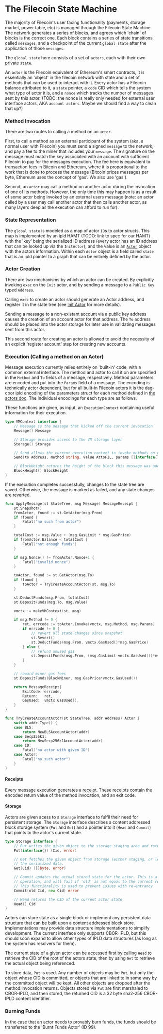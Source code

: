 # The Filecoin State Machine

The majority of Filecoin's user facing functionality (payments, storage market, power table, etc) is managed through the Filecoin State Machine. The network generates a series of blocks, and agrees which 'chain' of blocks is the correct one. Each block contains a series of state transitions called `messages`, and a checkpoint of the current `global state` after the application of those `messages`.

The `global state` here consists of a set of `actors`, each with their own private `state`.

An `actor` is the Filecoin equivalent of Ethereum's smart contracts, it is essentially an 'object' in the filecoin network with state and a set of methods that can be used to interact with it. Every actor has a Filecoin balance attributed to it, a `state` pointer, a `code` CID which tells the system what type of actor it is, and a `nonce` which tracks the number of messages sent by this actor. (TODO: the nonce is really only needed for external user interface actors, AKA `account actors`. Maybe we should find a way to clean that up?)

### Method Invocation

There are two routes to calling a method on an `actor`.

First, to call a method as an external participant of the system (aka, a normal user with Filecoin) you must send a signed `message` to the network, and pay a fee to the miner that includes your `message`.  The signature on the message must match the key associated with an account with sufficient Filecoin to pay for the messages execution. The fee here is equivalent to transaction fees in Bitcoin and Ethereum, where it is proportional to the work that is done to process the message (Bitcoin prices messages per byte, Ethereum uses the concept of 'gas'. We also use 'gas').

Second, an `actor` may call a method on another actor during the invocation of one of its methods.  However, the only time this may happen is as a result of some actor being invoked by an external users message (note: an actor called by a user may call another actor that then calls another actor, as many layers deep as the execution can afford to run for).

### State Representation

The `global state` is modeled as a map of actor `ID`s to actor structs. This map is implemented by an ipld HAMT (TODO: link to spec for our HAMT) with the 'key' being the serialized ID address (every actor has an ID address that can be looked up via the `InitActor`), and the value is an [`Actor`](data-structures.md#actor) object with the actors information. Within each `Actor` object is a field called `state` that is an ipld pointer to a graph that can be entirely defined by the actor.

### Actor Creation

There are two mechanisms by which an actor can be created. By explicitly invoking `exec` on the `Init` actor, and by sending a message to a `Public Key` typed `Address`.

Calling `exec` to create an actor should generate an Actor address, and register it in the state tree (see [Init Actor](actors.md#init-actor) for more details).

Sending a message to a non-existant account via a public key address causes the creation of an account actor for that address. The `To` address should be placed into the actor storage for later use in validating messages sent from this actor.

This second route for creating an actor is allowed to avoid the necessity of an explicit 'register account' step for creating new accounts.

### Execution (Calling a method on an Actor)

Message execution currently relies entirely on 'built-in' code, with a common external interface. The method and actor to call it on are specified in the `Method` and `To` fields of a message, respectively. Method parameters are encoded and put into the `Params` field of a message. The encoding is technically actor dependent, but for all built-in Filecoin actors it is the dag-cbor ipld encoding of the parameters struct for each method defined in [the actors doc](actors.md). The individual encodings for each type are as follows.

These functions are given, as input, an `ExecutionContext` containing useful information for their execution.

```go
type VMContext interface {
	// Message is the message that kicked off the current invocation
	Message() Message

	// Storage provides access to the VM storage layer
	Storage() Storage

	// Send allows the current execution context to invoke methods on other actors in the system
	Send(to Address, method string, value AttoFIL, params []interface{}) ([][]byte, uint8, error)

	// BlockHeight returns the height of the block this message was added to the chain in
	BlockHeight() BlockHeight
}
```

If the execution completes successfully, changes to the state tree are saved. Otherwise, the message is marked as failed, and any state changes are reverted.

```go
func ApplyMessage(st StateTree, msg Message) MessageReceipt {
	st.Snapshot()
	fromActor, found := st.GetActor(msg.From)
	if !found {
		Fatal("no such from actor")
	}

	totalCost := msg.Value + (msg.GasLimit * msg.GasPrice)
	if fromActor.Balance < totalCost {
		Fatal("not enough funds")
	}

	if msg.Nonce() != fromActor.Nonce+1 {
		Fatal("invalid nonce")
	}

	toActor, found := st.GetActor(msg.To)
	if !found {
		toActor = TryCreateAccountActor(st, msg.To)
	}

	st.DeductFunds(msg.From, totalCost)
	st.DepositFunds(msg.To, msg.Value)

	vmctx := makeVMContext(st, msg)

	if msg.Method != 0 {
		ret, errcode := toActor.Invoke(vmctx, msg.Method, msg.Params)
		if errcode != 0 {
			// revert all state changes since snapshot
			st.Revert()
			st.DeductFunds(msg.From, vmctx.GasUsed()*msg.GasPrice)
		} else {
			// refund unused gas
			st.DepositFunds(msg.From, (msg.GasLimit-vmctx.GasUsed())*msg.GasPrice)
		}
	}

	// reward miner gas fees
	st.DepositFunds(BlockMiner, msg.GasPrice*vmctx.GasUsed())

	return MessageReceipt{
		ExitCode: errcode,
		Return:   ret,
		GasUsed:  vmctx.GasUsed(),
	}
}

func TryCreateAccountActor(st StateTree, addr Address) Actor {
	switch addr.Type() {
	case BLS:
		return NewBLSAccountActor(addr)
	case Secp256k1:
		return NewSecp256k1AccountActor(addr)
	case ID:
		Fatal("no actor with given ID")
	case Actor:
		Fatal("no such actor")
	}
}
```

#### Receipts

Every message execution generates a [receipt](data-structures.md#message-receipt). These receipts contain the encoded return value of the method invocation, and an exit code.

#### Storage

Actors are given acess to a `Storage` interface to fulfil their need for persistent storage. The `Storage` interface describes a content addressed block storage system (`Put` and `Get`) and a pointer into it (`Head` and `Commit`) that points to the actor's current state.

```go
type Storage interface {
	// Put writes the given object to the storage staging area and returns its CID
	Put(interface{}) (Cid, error)

	// Get fetches the given object from storage (either staging, or local) and returns
	// the serialized data.
	Get(Cid) ([]byte, error)

	// Commit updates the actual stored state for the actor. This is a compare and swap
	// operation, and will fail if 'old' is not equal to the current return value of `Head`.
	// This functionality is used to prevent issues with re-entrancy
	Commit(old Cid, new Cid) error

	// Head returns the CID of the current actor state
	Head() Cid
}
```

Actors can store state as a single block or implement any persistent
data structure that can be built upon a content addressed block store.
Implementations may provide data structure implementations to simplify
development. The current interface only supports CBOR-IPLD, but this
should soon expand to allow other types of IPLD data structures (as long
as the system has resolvers for them).

The current state of a given actor can be accessed first by calling `Head` to retrieve the CID of the root of the actors state, then by using `Get` to retrieve the actual object being referenced.

To store data, `Put` is used. Any number of objects may be `Put`, but only the object whose CID is committed, or objects that are linked to in some way by the committed object will be kept. All other objects are dropped after the method invocation returns. Objects stored via `Put` are first marshaled to CBOR-IPLD, and then stored, the returned CID is a 32 byte sha2-256 CBOR-IPLD content identifier.

### Burning Funds

In the case that an actor needs to provably burn funds, the funds should be transferred to the 'Burnt Funds Actor' (ID 99).  